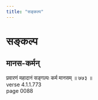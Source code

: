 ```yaml
---
title: "सङ्कल्प"
---
```


# सङ्कल्प
## मानस-कर्मन्
प्रवारणं महादानं सङ्गल्पः कर्म मानसम् ॥ ७७३ ॥<br />verse 4.1.1.773<br />page 0088

